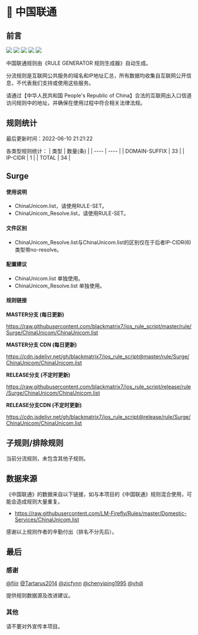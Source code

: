 # 🧸 中国联通

## 前言

![](https://shields.io/badge/-移除重复规则-ff69b4) ![](https://shields.io/badge/-DOMAIN与DOMAIN--SUFFIX合并-green) ![](https://shields.io/badge/-DOMAIN--SUFFIX间合并-critical) ![](https://shields.io/badge/-DOMAIN--SUFFIX与DOMAIN--KEYWORD合并-blue) ![](https://shields.io/badge/-IP--CIDR(6)合并-blueviolet) 

中国联通规则由《RULE GENERATOR 规则生成器》自动生成。

分流规则是互联网公共服务的域名和IP地址汇总，所有数据均收集自互联网公开信息，不代表我们支持或使用这些服务。

请通过【中华人民共和国 People's Republic of China】合法的互联网出入口信道访问规则中的地址，并确保在使用过程中符合相关法律法规。

## 规则统计

最后更新时间：2022-06-10 21:21:22

各类型规则统计：
| 类型 | 数量(条)  | 
| ---- | ----  |
| DOMAIN-SUFFIX | 33  | 
| IP-CIDR | 1  | 
| TOTAL | 34  | 


## Surge 

#### 使用说明
- ChinaUnicom.list，请使用RULE-SET。
- ChinaUnicom_Resolve.list，请使用RULE-SET。

#### 文件区别
- ChinaUnicom_Resolve.list与ChinaUnicom.list的区别仅在于后者IP-CIDR(6)类型带no-resolve。

#### 配置建议
- ChinaUnicom.list 单独使用。
- ChinaUnicom_Resolve.list 单独使用。

#### 规则链接
**MASTER分支 (每日更新)**

https://raw.githubusercontent.com/blackmatrix7/ios_rule_script/master/rule/Surge/ChinaUnicom/ChinaUnicom.list

**MASTER分支 CDN (每日更新)**

https://cdn.jsdelivr.net/gh/blackmatrix7/ios_rule_script@master/rule/Surge/ChinaUnicom/ChinaUnicom.list

**RELEASE分支 (不定时更新)**

https://raw.githubusercontent.com/blackmatrix7/ios_rule_script/release/rule/Surge/ChinaUnicom/ChinaUnicom.list

**RELEASE分支CDN (不定时更新)**

https://cdn.jsdelivr.net/gh/blackmatrix7/ios_rule_script@release/rule/Surge/ChinaUnicom/ChinaUnicom.list

## 子规则/排除规则


当前分流规则，未包含其他子规则。

## 数据来源

《中国联通》的数据来自以下链接，如与本项目的《中国联通》规则混合使用，可能会造成规则大量重复。

- https://raw.githubusercontent.com/LM-Firefly/Rules/master/Domestic-Services/ChinaUnicom.list


感谢以上规则作者的辛勤付出（排名不分先后）。

## 最后

### 感谢

[@fiiir](https://github.com/fiiir) [@Tartarus2014](https://github.com/Tartarus2014) [@zjcfynn](https://github.com/zjcfynn) [@chenyiping1995](https://github.com/chenyiping1995) [@vhdj](https://github.com/vhdj)

提供规则数据源及改进建议。

### 其他

请不要对外宣传本项目。